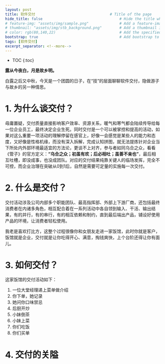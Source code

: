 ```yaml
---
layout: post
title: 软件交付                                  # Title of the page
hide_title: false                                   # Hide the title when displaying the post, but shown in lists of posts
# feature-img: "assets/img/sample.png"              # Add a feature-image to the post
# thumbnail: "assets/img/stb_background.png"        # Add a thumbnail image on blog view
# color: rgb(80,140,22)                             # Add the specified color as feature image, and change link colors in post
bootstrap: true                                     # Add bootstrap to the page
tags: [软件交付]
excerpt_separator: <!--more-->
---
```


<!--more-->
* TOC
{:toc}

**露从今夜白，月是故乡明。**

白露之后又中秋，今天是一个团圆的日子，在“技”的层面聊聊软件交付，隐做游子与故乡的另一种情思。

# 1. 为什么谈交付？

毋庸置疑，交付质量直接影响客户效率、资源关系，暖气和寒气都会陆续传导给每一位企业员工，最终决定企业生死。同时交付是一个可以被掌控和提高的活动，如果对这么重要一项活动的理解停留在感官上，好像一会感觉是某些人的能力和态度，又好像是性格机缘，而没有深入拆解，完成认知拼图，就无法提炼针对企业当下所处内外部环境最适宜的方法论，更谈不上对齐，参与者如同乌合之众，看看《管子》的官方定义：**“乌合之众；初虽有欢；后必相吐；虽善不亲也”**，最后相互吐槽，即没成事，也没成团队。对应的交付结果纯靠关键人的临场发挥，完全不可控，而企业治理在突破从0到1后，自然是需要可定量的实施每一次交付。

# 2. 什么是交付？

交付活动涉及公司内部多个职能团队、最高指挥部、外部上下游厂商，还包括最终消费者在内诸多角色，相互配合着在一系列活动中各自领到输入、干活、输出结果，有的并行，有的串行，有的相互依赖和制约，直到最后端出产品，铺设好使用产品的环境，让消费者轻松使用。

我老是喜欢打比方，这整个过程很像你和女朋友走进一家饭馆，此时你就是客户，饭馆就是企业，交付就是让你吃得开心、满意，掏钱爽快，上个台阶还得让你有面儿。

# 3. 如何交付？

这家饭馆的交付活动如下：

1. 一位大堂经理递上菜单做介绍
1. 你下单，她记录
1. 她问你口味禁忌
1. 后厨开炒
1. 小妹倒茶
1. 小妹上菜
1. 你们吃饭
1. 你们买单

# 4. 交付的关隘